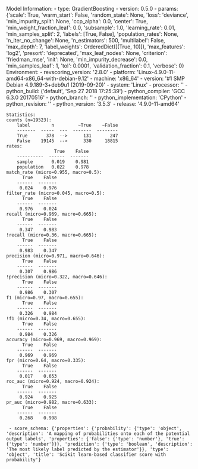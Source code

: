 Model Information:
	 - type: GradientBoosting
	 - version: 0.5.0
	 - params: {'scale': True, 'warm_start': False, 'random_state': None, 'loss': 'deviance', 'min_impurity_split': None, 'ccp_alpha': 0.0, 'center': True, 'min_weight_fraction_leaf': 0.0, 'subsample': 1.0, 'learning_rate': 0.01, 'min_samples_split': 2, 'labels': [True, False], 'population_rates': None, 'n_iter_no_change': None, 'n_estimators': 500, 'multilabel': False, 'max_depth': 7, 'label_weights': OrderedDict([(True, 10)]), 'max_features': 'log2', 'presort': 'deprecated', 'max_leaf_nodes': None, 'criterion': 'friedman_mse', 'init': None, 'min_impurity_decrease': 0.0, 'min_samples_leaf': 1, 'tol': 0.0001, 'validation_fraction': 0.1, 'verbose': 0}
	Environment:
	 - revscoring_version: '2.8.0'
	 - platform: 'Linux-4.9.0-11-amd64-x86_64-with-debian-9.12'
	 - machine: 'x86_64'
	 - version: '#1 SMP Debian 4.9.189-3+deb9u1 (2019-09-20)'
	 - system: 'Linux'
	 - processor: ''
	 - python_build: ('default', 'Sep 27 2018 17:25:39')
	 - python_compiler: 'GCC 6.3.0 20170516'
	 - python_branch: ''
	 - python_implementation: 'CPython'
	 - python_revision: ''
	 - python_version: '3.5.3'
	 - release: '4.9.0-11-amd64'
	
	Statistics:
	counts (n=19523):
		label        n         ~True    ~False
		-------  -----  ---  -------  --------
		True       378  -->      131       247
		False    19145  -->      330     18815
	rates:
		              True    False
		----------  ------  -------
		sample       0.019    0.981
		population   0.022    0.978
	match_rate (micro=0.955, macro=0.5):
		  True    False
		------  -------
		 0.024    0.976
	filter_rate (micro=0.045, macro=0.5):
		  True    False
		------  -------
		 0.976    0.024
	recall (micro=0.969, macro=0.665):
		  True    False
		------  -------
		 0.347    0.983
	!recall (micro=0.36, macro=0.665):
		  True    False
		------  -------
		 0.983    0.347
	precision (micro=0.971, macro=0.646):
		  True    False
		------  -------
		 0.307    0.986
	!precision (micro=0.322, macro=0.646):
		  True    False
		------  -------
		 0.986    0.307
	f1 (micro=0.97, macro=0.655):
		  True    False
		------  -------
		 0.326    0.984
	!f1 (micro=0.34, macro=0.655):
		  True    False
		------  -------
		 0.984    0.326
	accuracy (micro=0.969, macro=0.969):
		  True    False
		------  -------
		 0.969    0.969
	fpr (micro=0.64, macro=0.335):
		  True    False
		------  -------
		 0.017    0.653
	roc_auc (micro=0.924, macro=0.924):
		  True    False
		------  -------
		 0.924    0.925
	pr_auc (micro=0.982, macro=0.633):
		  True    False
		------  -------
		 0.268    0.998
	
	 - score_schema: {'properties': {'probability': {'type': 'object', 'description': 'A mapping of probabilities onto each of the potential output labels', 'properties': {'false': {'type': 'number'}, 'true': {'type': 'number'}}}, 'prediction': {'type': 'boolean', 'description': 'The most likely label predicted by the estimator'}}, 'type': 'object', 'title': 'Scikit learn-based classifier score with probability'}

